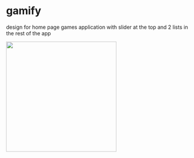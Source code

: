 # gamify

design for home page games application with slider at the top and 2 lists in the rest of the app


<img src = "https://user-images.githubusercontent.com/33738946/83097832-5ee1e080-a0a9-11ea-87c4-bc71b3e08da2.png" width = 300 heiht = 500>
